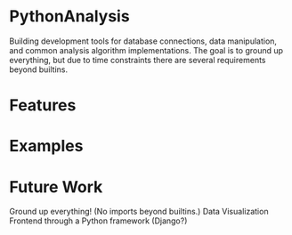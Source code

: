 # PythonAnalysis
Building development tools for database connections, data manipulation, and common analysis algorithm implementations. The goal is to ground up everything, but due to time constraints there are several requirements beyond builtins.

# Features

# Examples

# Future Work
Ground up everything! (No imports beyond builtins.)
Data Visualization
Frontend through a Python framework (Django?)
